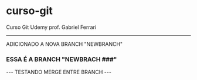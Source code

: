 # curso-git
Curso Git Udemy prof. Gabriel Ferrari
_____________________________________


ADICIONADO A NOVA BRANCH "NEWBRANCH"

### ESSA É A BRANCH "NEWBRACH ###"
--- TESTANDO MERGE ENTRE BRANCH ---

